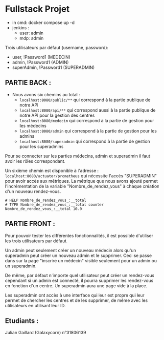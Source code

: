 # Fullstack Projet

- in cmd: docker compose up -d
- jenkins : 
  - user: admin
  - mdp: admin


Trois utilisateurs par défaut (username, password): 
- user, !Password1 (MEDECIN)
- admin, !Password1 (ADMIN)
- superAdmin, !Password1 (SUPERADMIN)

## PARTIE BACK : 

- Nous avons six chemins au total : 
  - ```localhost:8080/public/**```  qui correspond à la partie publique de notre API 
  - ```localhost:8080/api/**```  qui correspond aussi à la partie publique de notre API pour la gestion des centres
  - ```localhost:8080/medecin``` qui correspond à la partie de gestion pour les médecins
  - ```localhost:8080/admin``` qui correspond à la partie de gestion pour les admins
  - ```localhost:8080/superadmin``` qui correspond à la partie de gestion pour les superadmins

Pour se connecter sur les parties médecins, admin et superadmin il faut avoir les rôles correspondant. 

Un sixième chemin est disponible à l'adresse : ```localhost:8080/actuator/prometheus``` qui nécessite l'accès "SUPERADMIN" pour avoir accès aux métriques. 
La métrique que nous avons ajouté permet l'incrémentation de la variable "Nombre_de_rendez_vous" à chaque création d'un nouveau rendez-vous. 
```
# HELP Nombre_de_rendez_vous_:__total  
# TYPE Nombre_de_rendez_vous_:__total counter
Nombre_de_rendez_vous_:__total 10.0
```

## PARTIE FRONT : 

Pour pouvoir tester les différentes fonctionnalités, il est possible d'utiliser les trois utilisateurs par défaut. 

Un admin peut seulement créer un nouveau médecin alors qu'un superadmin peut créer un nouveau admin et le supprimer. Ceci se passe dans sur la page "inscrire un médecin" visible seulement pour un admin ou un superadmin. 

De même, par défaut n'importe quel utilisateur peut créer un rendez-vous cependant si un admin est connecté, il pourra supprimer les rendez-vous en fonction d'un centre. Un superadmin aura une page vide à la place. 

Les superadmin ont accès à une interface qui leur est propre qui leur permet de chercher les centres et de les supprimer, de même avec les utilisateurs en utilisant leur ID. 

## Etudiants : 

Julian Gaillard (Galaxycorn) n°31806139



